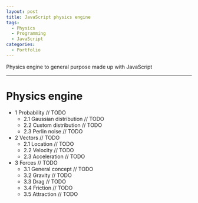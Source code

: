 ```yaml
---
layout: post
title: JavaScript physics engine
tags:
  - Physics
  - Programming
  - JavaScript
categories:
  - Portfolio
---
```


Physics engine to general purpose made up with JavaScript

---

# Physics engine

  - 1 Probability                       // TODO
    - 2.1 Gaussian distribution         // TODO
    - 2.2 Custom distribution           // TODO
    - 2.3 Perlin noise                  // TODO
  - 2 Vectors                           // TODO
    - 2.1 Location                      // TODO
    - 2.2 Velocity                      // TODO
    - 2.3 Acceleration                  // TODO
  - 3 Forces                            // TODO
    - 3.1 General concept               // TODO
    - 3.2 Gravity                       // TODO
    - 3.3 Drag                          // TODO
    - 3.4 Friction                      // TODO
    - 3.5 Attraction                    // TODO



